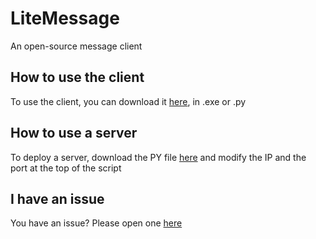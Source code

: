# LiteMessage
An open-source message client

## How to use the client
To use the client, you can download it [here](https://github.com/KenzLeVrai/litemessage/releases), in .exe or .py

## How to use a server
To deploy a server, download the PY file [here](https://github.com/KenzLeVrai/litemessage/releases) and modify the IP and the port at the top of the script

## I have an issue
You have an issue? Please open one [here](https://github.com/KenzLeVrai/litemessage/issues)
